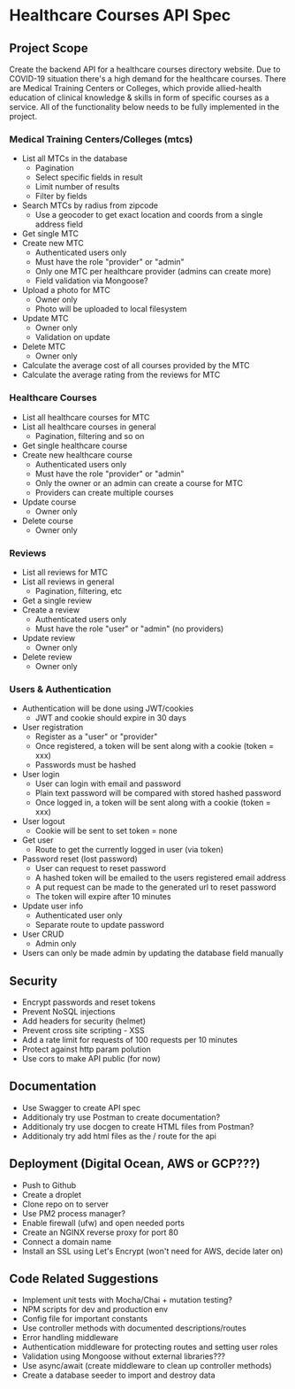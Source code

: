 # Healthcare Courses API Spec

## Project Scope

Create the backend API for a healthcare courses directory website. Due to COVID-19 situation there's a high demand for the healthcare courses. There are Medical Training Centers or Colleges, which provide allied-health education of clinical knowledge & skills in form of specific courses as a service. All of the functionality below needs to be fully implemented in the project.

### Medical Training Centers/Colleges (mtcs)

- List all MTCs in the database
  - Pagination
  - Select specific fields in result
  - Limit number of results
  - Filter by fields
- Search MTCs by radius from zipcode
  - Use a geocoder to get exact location and coords from a single address field
- Get single MTC
- Create new MTC
  - Authenticated users only
  - Must have the role "provider" or "admin"
  - Only one MTC per healthcare provider (admins can create more)
  - Field validation via Mongoose?
- Upload a photo for MTC
  - Owner only
  - Photo will be uploaded to local filesystem
- Update MTC
  - Owner only
  - Validation on update
- Delete MTC
  - Owner only
- Calculate the average cost of all courses provided by the MTC
- Calculate the average rating from the reviews for MTC

### Healthcare Courses

- List all healthcare courses for MTC
- List all healthcare courses in general
  - Pagination, filtering and so on
- Get single healthcare course
- Create new healthcare course
  - Authenticated users only
  - Must have the role "provider" or "admin"
  - Only the owner or an admin can create a course for MTC
  - Providers can create multiple courses
- Update course
  - Owner only
- Delete course
  - Owner only

### Reviews

- List all reviews for MTC
- List all reviews in general
  - Pagination, filtering, etc
- Get a single review
- Create a review
  - Authenticated users only
  - Must have the role "user" or "admin" (no providers)
- Update review
  - Owner only
- Delete review
  - Owner only

### Users & Authentication

- Authentication will be done using JWT/cookies
  - JWT and cookie should expire in 30 days
- User registration
  - Register as a "user" or "provider"
  - Once registered, a token will be sent along with a cookie (token = xxx)
  - Passwords must be hashed
- User login
  - User can login with email and password
  - Plain text password will be compared with stored hashed password
  - Once logged in, a token will be sent along with a cookie (token = xxx)
- User logout
  - Cookie will be sent to set token = none
- Get user
  - Route to get the currently logged in user (via token)
- Password reset (lost password)
  - User can request to reset password
  - A hashed token will be emailed to the users registered email address
  - A put request can be made to the generated url to reset password
  - The token will expire after 10 minutes
- Update user info
  - Authenticated user only
  - Separate route to update password
- User CRUD
  - Admin only
- Users can only be made admin by updating the database field manually

## Security

- Encrypt passwords and reset tokens
- Prevent NoSQL injections
- Add headers for security (helmet)
- Prevent cross site scripting - XSS
- Add a rate limit for requests of 100 requests per 10 minutes
- Protect against http param polution
- Use cors to make API public (for now)

## Documentation

- Use Swagger to create API spec
- Additionaly try use Postman to create documentation?
- Additionaly try use docgen to create HTML files from Postman?
- Additionaly try add html files as the / route for the api

## Deployment (Digital Ocean, AWS or GCP???)

- Push to Github
- Create a droplet
- Clone repo on to server
- Use PM2 process manager?
- Enable firewall (ufw) and open needed ports
- Create an NGINX reverse proxy for port 80
- Connect a domain name
- Install an SSL using Let's Encrypt (won't need for AWS, decide later on)

## Code Related Suggestions

- Implement unit tests with Mocha/Chai + mutation testing?
- NPM scripts for dev and production env
- Config file for important constants
- Use controller methods with documented descriptions/routes
- Error handling middleware
- Authentication middleware for protecting routes and setting user roles
- Validation using Mongoose without external libraries???
- Use async/await (create middleware to clean up controller methods)
- Create a database seeder to import and destroy data
